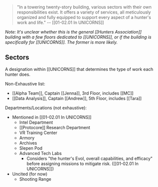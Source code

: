 > "In a towering twenty-story building, various sectors with their own responsibilities exist. It offers a variety of services, all meticulously organized and fully equipped to support every aspect of a hunter's work and life." 
> -- [[01-02.01 In UNICORNS]]

*Note: It's unclear whether this is the general [[Hunters Association]] building with a few floors dedicated to [[UNICORNS]], or if the building is specifically for [[UNICORNS]]. The former is more likely.*

## Sectors
A designation within [[UNICORNS]] that determines the type of work each hunter does.

Non-Exhaustive list:
* [[Alpha Team]], Captain [[Jenna]], 3rd Floor, includes [[MC]]
* [[Data Analysis]], Captain [[Andrew]], 5th Floor, includes [[Tara]]

Departments/Locations (not exhaustive):
* Mentioned in [[01-02.01 In UNICORNS]]
	* Intel Department
	* [[Protocore]] Research Department
	* VR Training Center
	* Armory
	* Archives
	* Slepen Pod
	* Advanced Tech Labs
		* Considers "the hunter's Evol, overall capabilities, and efficacy" before assigning missions to mitigate risk. ([[01-02.01 In UNICORNS]])
* Uncited (for now)
	* Shooting Range